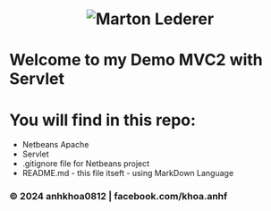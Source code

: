 <h1 align="center">
  <img src="https://i.pinimg.com/736x/1f/b9/11/1fb911d783417b498f7703398ca35f10.jpg" alt="Marton Lederer"/>
</h1>

# Welcome to my Demo MVC2 with Servlet
# You will find in this repo:

* Netbeans Apache
* Servlet
* .gitignore file for Netbeans project
* README.md - this file itseft - using MarkDown Language

### © 2024 anhkhoa0812 | facebook.com/khoa.anhf
